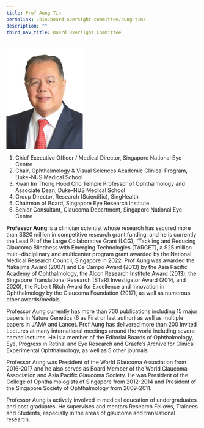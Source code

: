 ```yaml
---
title: Prof Aung Tin
permalink: /bio/board-oversight-committee/aung-tin/
description: ""
third_nav_title: Board Oversight Committee
---
```

<img src="/images/Bio/Board%20Oversight%20Committee/prof-aung-tin.jpg" align="center" style="width:200px">

1.   Chief Executive Officer / Medical Director, Singapore National Eye Centre
2.   Chair,&nbsp;Ophthalmology &amp; Visual Sciences Academic Clinical Program, Duke-NUS Medical School
3.   Kwan Im Thong Hood Cho Temple Professor of Ophthalmology and Associate Dean, Duke-NUS Medical School
4.   Group Director, Research (Scientific), SingHealth
5.   Chairman of Board, Singapore Eye Research Institute
6.   Senior Consultant, Glaucoma Department, Singapore National Eye Centre

**Professor Aung** is a clinician scientist whose research has secured more than S$20 million in competitive research grant funding, and he is currently the Lead PI of the Large Collaborative Grant (LCG), “Tackling and Reducing Glaucoma Blindness with Emerging Technologies (TARGET), a $25 million multi-disciplinary and multicenter program grant awarded by the National Medical Research Council, Singapore in 2022. Prof Aung was awarded the Nakajima Award (2007) and De Campo Award (2013) by the Asia Pacific Academy of Ophthalmology, the Alcon Research Institute Award (2013), the Singapore Translational Research (STaR) Investigator Award (2014, and 2020), the Robert Ritch Award for Excellence and Innovation in Ophthalmology by the Glaucoma Foundation (2017), as well as numerous other awards/medals.

Professor Aung currently has more than 700 publications including 15 major papers in Nature Genetics (6 as First or last author) as well as multiple papers in JAMA and Lancet. Prof Aung has delivered more than 200 Invited Lectures at many international meetings around the world including several named lectures. He is a member of the Editorial Boards of Ophthalmology, Eye, Progress in Retinal and Eye Research and Graefe’s Archive for Clinical Experimental Ophthalmology, as well as 5 other journals.

Professor Aung was President of the World Glaucoma Association from 2016-2017 and he also serves as Board Member of the World Glaucoma Association and Asia Pacific Glaucoma Society. He was President of the College of Ophthalmologists of Singapore from 2012-2014 and President of the Singapore Society of Ophthalmology from 2009-2011.

Professor Aung is actively involved in medical education of undergraduates and post graduates. He supervises and mentors Research Fellows, Trainees and Students, especially in the areas of glaucoma and translational research.